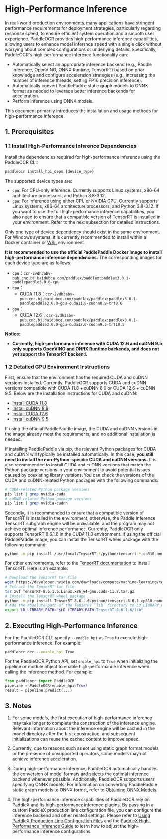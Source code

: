 # High-Performance Inference

In real-world production environments, many applications have stringent performance requirements for deployment strategies, particularly regarding response speed, to ensure efficient system operation and a smooth user experience. PaddleOCR provides high-performance inference capabilities, allowing users to enhance model inference speed with a single click without worrying about complex configurations or underlying details. Specifically, PaddleOCR's high-performance inference functionality can:

- Automatically select an appropriate inference backend (e.g., Paddle Inference, OpenVINO, ONNX Runtime, TensorRT) based on prior knowledge and configure acceleration strategies (e.g., increasing the number of inference threads, setting FP16 precision inference).
- Automatically convert PaddlePaddle static graph models to ONNX format as needed to leverage better inference backends for acceleration.
- Perform inference using ONNX models.

This document primarily introduces the installation and usage methods for high-performance inference.

## 1. Prerequisites

### 1.1 Install High-Performance Inference Dependencies

Install the dependencies required for high-performance inference using the PaddleOCR CLI:

```bash
paddleocr install_hpi_deps {device_type}
```

The supported device types are:

- `cpu`: For CPU-only inference. Currently supports Linux systems, x86-64 architecture processors, and Python 3.8-3.12.
- `gpu`: For inference using either CPU or NVIDIA GPU. Currently supports Linux systems, x86-64 architecture processors, and Python 3.8-3.12. If you want to use the full high-performance inference capabilities, you also need to ensure that a compatible version of TensorRT is installed in your environment. Refer to the next subsection for detailed instructions.

Only one type of device dependency should exist in the same environment. For Windows systems, it is currently recommended to install within a Docker container or [WSL](https://learn.microsoft.com/en-us/windows/wsl/install) environment.

**It is recommended to use the official PaddlePaddle Docker image to install high-performance inference dependencies.** The corresponding images for each device type are as follows:

- `cpu`：`ccr-2vdh3abv-pub.cnc.bj.baidubce.com/paddlex/paddlex:paddlex3.0.1-paddlepaddle3.0.0-cpu`
- `gpu`：
    - CUDA 11.8：`ccr-2vdh3abv-pub.cnc.bj.baidubce.com/paddlex/paddlex:paddlex3.0.1-paddlepaddle3.0.0-gpu-cuda11.8-cudnn8.9-trt8.6`
- `gpu`：
    - CUDA 12.6：`ccr-2vdh3abv-pub.cnc.bj.baidubce.com/paddlex/paddlex:paddlex3.0.1-paddlepaddle3.0.0-gpu-cuda12.6-cudnn9.5-trt10.5`

**Notice:**

- **Currently, high-performance inference with CUDA 12.6 and cuDNN 9.5 only supports OpenVINO and ONNX Runtime backends, and does not yet support the TensorRT backend.**

### 1.2 Detailed GPU Environment Instructions

First, ensure that the environment has the required CUDA and cuDNN versions installed. Currently, PaddleOCR supports CUDA and cuDNN versions compatible with CUDA 11.8 + cuDNN 8.9 or CUDA 12.6 + cuDNN 9.5. Below are the installation instructions for CUDA and cuDNN:

- [Install CUDA 11.8](https://developer.nvidia.com/cuda-11-8-0-download-archive)
- [Install cuDNN 8.9](https://docs.nvidia.com/deeplearning/cudnn/archives/cudnn-890/install-guide/index.html)
- [Install CUDA 12.6](https://developer.nvidia.com/cuda-12-6-0-download-archive)
- [Install cuDNN 9.5](https://docs.nvidia.com/deeplearning/cudnn/backend/v9.5.0/installation/linux.html)

If using the official PaddlePaddle image, the CUDA and cuDNN versions in the image already meet the requirements, and no additional installation is needed.

If installing PaddlePaddle via pip, the relevant Python packages for CUDA and cuDNN will typically be installed automatically. In this case, **you still need to install the non-Python-specific CUDA and cuDNN versions.** It is also recommended to install CUDA and cuDNN versions that match the Python package versions in your environment to avoid potential issues caused by coexisting library versions. You can check the versions of the CUDA and cuDNN-related Python packages with the following commands:

```bash
# CUDA-related Python package versions
pip list | grep nvidia-cuda
# cuDNN-related Python package versions
pip list | grep nvidia-cudnn
```

Secondly, it is recommended to ensure that a compatible version of TensorRT is installed in the environment; otherwise, the Paddle Inference TensorRT subgraph engine will be unavailable, and the program may not achieve optimal inference performance. Currently, PaddleOCR only supports TensorRT 8.6.1.6 in the CUDA 11.8 environment. If using the official PaddlePaddle image, you can install the TensorRT wheel package with the following command:

```bash
python -m pip install /usr/local/TensorRT-*/python/tensorrt-*-cp310-none-linux_x86_64.whl
```

For other environments, refer to the [TensorRT documentation](https://docs.nvidia.com/deeplearning/tensorrt/archives/index.html) to install TensorRT. Here is an example:

```bash
# Download the TensorRT tar file
wget https://developer.nvidia.com/downloads/compute/machine-learning/tensorrt/secure/8.6.1/tars/TensorRT-8.6.1.6.Linux.x86_64-gnu.cuda-11.8.tar.gz
# Extract the TensorRT tar file
tar xvf TensorRT-8.6.1.6.Linux.x86_64-gnu.cuda-11.8.tar.gz
# Install the TensorRT wheel package
python -m pip install TensorRT-8.6.1.6/python/tensorrt-8.6.1-cp310-none-linux_x86_64.whl
# Add the absolute path of the TensorRT `lib` directory to LD_LIBRARY_PATH
export LD_LIBRARY_PATH="$LD_LIBRARY_PATH:TensorRT-8.6.1.6/lib"
```

## 2. Executing High-Performance Inference

For the PaddleOCR CLI, specify `--enable_hpi` as `True` to execute high-performance inference. For example:

```bash
paddleocr ocr --enable_hpi True ...
```

For the PaddleOCR Python API, set `enable_hpi` to `True` when initializing the pipeline or module object to enable high-performance inference when calling the inference method. For example:

```python
from paddleocr import PaddleOCR
pipeline = PaddleOCR(enable_hpi=True)
result = pipeline.predict(...)
```

## 3. Notes

1. For some models, the first execution of high-performance inference may take longer to complete the construction of the inference engine. Relevant information about the inference engine will be cached in the model directory after the first construction, and subsequent initializations can reuse the cached content to improve speed.

2. Currently, due to reasons such as not using static graph format models or the presence of unsupported operators, some models may not achieve inference acceleration.

3. During high-performance inference, PaddleOCR automatically handles the conversion of model formats and selects the optimal inference backend whenever possible. Additionally, PaddleOCR supports users specifying ONNX models. For information on converting PaddlePaddle static graph models to ONNX format, refer to [Obtaining ONNX Models](./obtaining_onnx_models.en.md).

4. The high-performance inference capabilities of PaddleOCR rely on PaddleX and its high-performance inference plugins. By passing in a custom PaddleX production line configuration file, you can configure the inference backend and other related settings. Please refer to [Using PaddleX Production Line Configuration Files](../paddleocr_and_paddlex.en.md#3-Using-PaddleX-Pipeline-Configuration-Files) and the [PaddleX High-Performance Inference Guide](https://paddlepaddle.github.io/PaddleX/latest/en/pipeline_deploy/high_performance_inference.html#22) to learn how to adjust the high-performance inference configurations.
